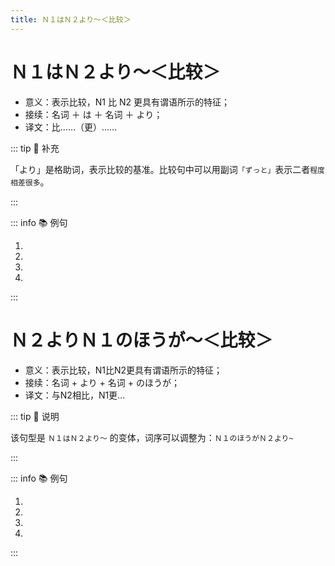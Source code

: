 ```yaml
---
title: Ｎ１はＮ２より～＜比较＞
---
```


# Ｎ１はＮ２より～＜比较＞

* 意义：表示比较，N1 比 N2 更具有谓语所示的特征；
* 接续：名词 ＋ は ＋ 名词 ＋ より；
* 译文：比……（更）……

::: tip :bookmark: 补充

「より」是格助词，表示比较的基准。比较句中可以用副词`「ずっと」`表示二者`程度相差很多`。

:::

::: info :books: 例句

1. <grammer-content id='1-11-2-0' sentence="[高橋/たかはし]さん**は**[私/わたし]**より**ずっと[詳/くら]しいですね。" trans="高桥比我了解得多。" />
2. <grammer-content id='1-11-2-1' sentence="[京華大学/きょうかだいがく]**は**[北燕大学/ほくえんだいがく]**より**[大/おお]きいです。" trans="京华大学比北燕大学大。" />
3. <grammer-content id='1-11-2-2' sentence="[月曜日/げつようび]**は**[火曜日/かようび]**より**（ずっと）[忙/いそが]しいです。" trans="周一比周二忙(得多)。" />
4. <grammer-content id='1-11-2-3' sentence="[母/はは]**は**[父/ちち]**より**[朝/あさ][早/はや]く[起/お]きます。" trans="妈妈起的比爸爸早。" />

:::

# Ｎ２よりＮ１のほうが～＜比较＞

* 意义：表示比较，N1比N2更具有谓语所示的特征；
* 接续：名词 + より + 名词 + のほうが；
* 译文：与N2相比，N1更...

::: tip :bookmark: 说明

该句型是 `Ｎ１はＮ２より～` 的变体，词序可以调整为：`Ｎ１のほうがＮ２より~`

:::

::: info :books: 例句

1. <grammer-content id='1-11-2-4' sentence="[実際/じっさい]に[見/み]たのは、**[京劇/きょうげき]より[宝塚/たからづか]のほうが**[多/おお]いです。" trans="其实我看歌剧比看京剧要多。" />
2. <grammer-content id='1-11-2-5' sentence="**[北燕大学/ほくえんだいがく]より[京華大学/きょうかだいがく]のほうが**[大/おお]きいです。" trans="与北燕大学相比，京华大学要更大一些。" />
3. <grammer-content id='1-11-2-6' sentence="**[月曜日/げつようび]のほうが[火曜日/かようび]より**[忙/いそが]しいです。" trans="周一比周二忙。" />
4. <grammer-content id='1-11-2-7' sentence="**[母/はは]のほうが[父/ちち]より**[朝/あさ][早/はや]く[起/おき]きます。" trans="早上妈妈比爸爸起得早。" />

:::

